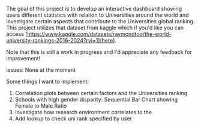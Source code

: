 The goal of this project is to develop an interactive dashboard showing users different statistics with relation to Universities around the world and investigate certain aspects that contribute to the Universities global ranking.
This project utilizes that dataset from kaggle which if you'd like you can access [https://www.kaggle.com/datasets/raymondtoo/the-world-university-rankings-2016-2024?rvi=1](here).

Note that this is still a work in progress and I'd appreciate any feedback for improvement!

issues:
None at the moment


Some things I want to implement:
1. Correlation plots between certain factors and the Universities ranking
2. Schools with high gender disparity: Sequential Bar Chart showing Female to Male Ratio 
3. Investigate how research environment correlates to the 
4. Add lookup to check uni rank specified by user